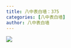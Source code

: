 ```yaml
---
title: 八中表白墙：375
categories: [八中表白墙]
author: 八中表白墙
---
```


![](https://img.urlnode.com/file/5ed9a0d0fda011db7cf65.jpg)